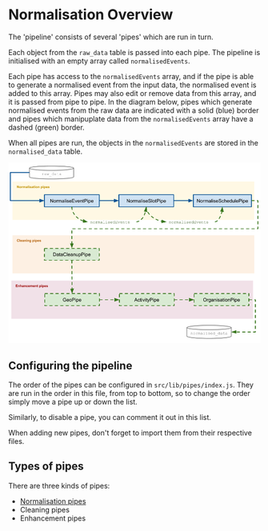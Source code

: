 # Normalisation Overview

The 'pipeline' consists of several 'pipes' which are run in turn.

Each object from the `raw_data` table is passed into each pipe.
The pipeline is initialised with an empty array called `normalisedEvents`.

Each pipe has access to the `normalisedEvents` array, and if the pipe is able to generate a normalised event from the input data, the normalised event is added to this array. Pipes may also edit or remove data from this array, and it is passed from pipe to pipe. In the diagram below, pipes which generate normalised events from the raw data are indicated with a solid (blue) border and pipes which manipuplate data from the `normalisedEvents` array have a dashed (green) border.

When all pipes are run, the objects in the `normalisedEvents` are stored in the `normalised_data` table.

![The pipes in the pipeline and flow of data between them](pipeline.png)

## Configuring the pipeline

The order of the pipes can be configured in `src/lib/pipes/index.js`. They are run in the order in this file, from top to bottom, so to change the order simply move a pipe up or down the list.

Similarly, to disable a pipe, you can comment it out in this list.

When adding new pipes, don't forget to import them from their respective files.

## Types of pipes

There are three kinds of pipes:

* [Normalisation pipes](normalisation-pipes.md)
* Cleaning pipes
* Enhancement pipes
